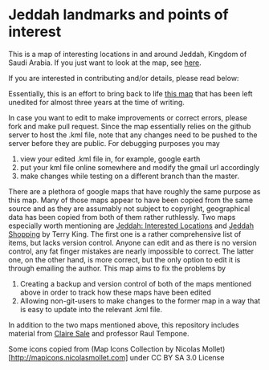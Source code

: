 

Jeddah landmarks and points of interest
=======================================

This is a map of interesting locations in and around Jeddah,
Kingdom of Saudi Arabia. If you just want to look at the map,
see [here](https://maps.google.com/?q=https://raw.githubusercontent.com/Virtakuono/.kml-repository/master/JeddahSaudiArabia.kml).

If you are interested in contributing and/or details, please read below:

Essentially, this is an effort to bring back to life
[this map](https://maps.google.com/maps/ms?ie=UTF8&t=h&hl=en&vps=1&jsv=178b&safe=on&oe=UTF8&msa=0&msid=109723124894778733708.0004726ebc11f578c532c&dg=feature)
that has been left unedited for almost three years at the time of writing.

In case you want to edit to make improvements or correct errors,
please fork and make pull request. Since the map essentially
relies on the github server to host the .kml file, note that
any changes need to be pushed to the server before they are
public. For debugging purposes you may
  1. view your edited .kml file in, for example, google earth
  2. put your kml file online somewhere and modify the gmail url accordingly
  3. make changes while testing on a different branch than the master.

There are a plethora of google maps that have roughly the
same purpose as this map. Many of those maps appear to have
been copied from the same source and as they are
assumably not subject to copyright, 
geographical data has been copied from both of them rather
ruthlessly. 
Two maps especially worth mentioning are
[Jeddah: Interested Locations](https://maps.google.com/maps/ms?msid=203555040976874160945.0004cf9d6a73b19256e5f&msa=0&ll=20.694462,41.31958&spn=4.983057,8.448486&dg=feature)
and
[Jeddah Shopping](https://maps.google.com/maps/ms?ie=UTF8&msa=0&msid=114277812997999651227.0004863c2f62b04789ee3&ll=21.487734,39.203382&spn=0.009803,0.021007&t=h&z=16&iwloc=000486d78d6a0da7a66b9&dg=feature) by Terry King.
The first one is a rather comprehensive list of items, but lacks
version control. Anyone can edit and as there is no version control,
any fat finger mistakes are nearly impossible to correct.
The latter one, on the other hand, is more correct, but the only
option to edit it is through emailing the author.
This map aims to fix the problems by
  1. Creating a backup and version control of both of the maps mentioned above in order to track how these maps have been edited
  2. Allowing non-git-users to make changes to the former map in a way that is easy to update into the relevant .kml file.

In addition to the two maps mentioned above, this repository
includes material from
[Claire Sale](https://maps.google.com/maps/ms?msid=216110785410091998621.0004a4de8ab547c2ca385&msa=0&ll=22.287002,39.112723&spn=0.001437,0.001851&dg=feature)
and professor Raul Tempone.

Some icons copied from
(Map Icons Collection by Nicolas Mollet)[http://mapicons.nicolasmollet.com]
under CC BY SA 3.0 License

